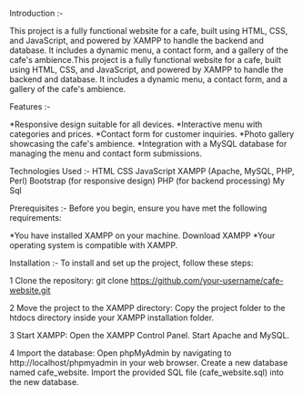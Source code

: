 Introduction :-


This project is a fully functional website for a cafe, built using HTML, CSS, and JavaScript, and powered by XAMPP to handle the backend and database. It includes a dynamic menu, a contact form, and a gallery of the cafe's ambience.This project is a fully functional website for a cafe, built using HTML, CSS, and JavaScript, and powered by XAMPP to handle the backend and database. It includes a dynamic menu, a contact form, and a gallery of the cafe's ambience.


Features :-


*Responsive design suitable for all devices.
*Interactive menu with categories and prices.
*Contact form for customer inquiries.
*Photo gallery showcasing the cafe's ambience.
*Integration with a MySQL database for managing the menu and contact form submissions.


Technologies Used :-
HTML
CSS
JavaScript
XAMPP (Apache, MySQL, PHP, Perl)
Bootstrap (for responsive design)
PHP (for backend processing)
My Sql

Prerequisites :-
Before you begin, ensure you have met the following requirements:

*You have installed XAMPP on your machine. Download XAMPP
*Your operating system is compatible with XAMPP. 


Installation :-
To install and set up the project, follow these steps:

 1 Clone the repository:
     git clone https://github.com/your-username/cafe-website.git

 2 Move the project to the XAMPP directory:
     Copy the project folder to the htdocs directory inside your XAMPP installation folder.
     
 3 Start XAMPP:
    Open the XAMPP Control Panel.
    Start Apache and MySQL.
    
 4 Import the database:
    Open phpMyAdmin by navigating to http://localhost/phpmyadmin in your web browser.
    Create a new database named cafe_website.
    Import the provided SQL file (cafe_website.sql) into the new database.



